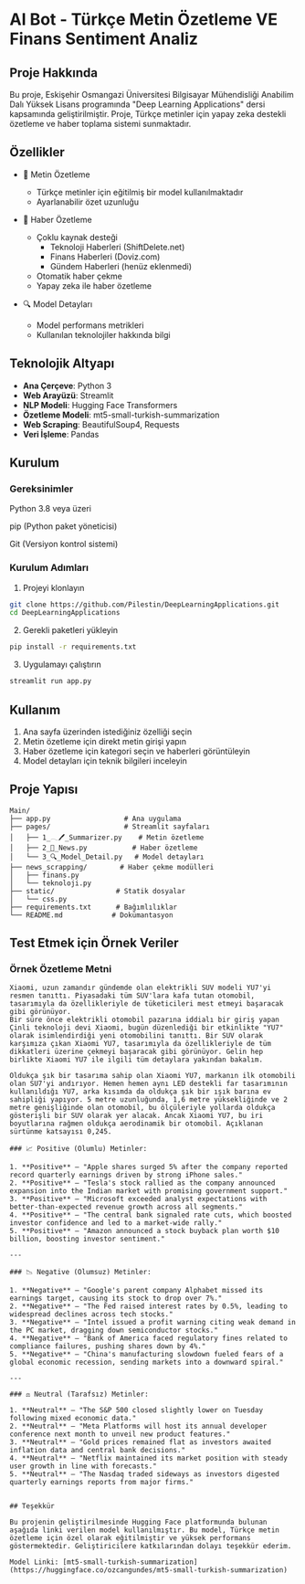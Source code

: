 # AI Bot - Türkçe Metin Özetleme VE Finans Sentiment Analiz 

## Proje Hakkında
Bu proje, Eskişehir Osmangazi Üniversitesi Bilgisayar Mühendisliği Anabilim Dalı Yüksek Lisans programında "Deep Learning Applications" dersi kapsamında geliştirilmiştir. Proje, Türkçe metinler için yapay zeka destekli özetleme ve haber toplama sistemi sunmaktadır.

## Özellikler
- 📝 Metin Özetleme
  - Türkçe metinler için eğitilmiş bir model kullanılmaktadır
  - Ayarlanabilir özet uzunluğu
  
- 📰 Haber Özetleme
  - Çoklu kaynak desteği
    - Teknoloji Haberleri (ShiftDelete.net)
    - Finans Haberleri (Doviz.com)
    - Gündem Haberleri (henüz eklenmedi)
  - Otomatik haber çekme
  - Yapay zeka ile haber özetleme
  
- 🔍 Model Detayları
  - Model performans metrikleri
  - Kullanılan teknolojiler hakkında bilgi

## Teknolojik Altyapı
- **Ana Çerçeve**: Python 3
- **Web Arayüzü**: Streamlit
- **NLP Modeli**: Hugging Face Transformers
- **Özetleme Modeli**: mt5-small-turkish-summarization
- **Web Scraping**: BeautifulSoup4, Requests
- **Veri İşleme**: Pandas

## Kurulum

### Gereksinimler

Python 3.8 veya üzeri

pip (Python paket yöneticisi)

Git (Versiyon kontrol sistemi)


### Kurulum Adımları
1. Projeyi klonlayın
```bash
git clone https://github.com/Pilestin/DeepLearningApplications.git
cd DeepLearningApplications
```

2. Gerekli paketleri yükleyin
```bash
pip install -r requirements.txt
```

3. Uygulamayı çalıştırın
```bash
streamlit run app.py
```

## Kullanım
1. Ana sayfa üzerinden istediğiniz özelliği seçin
2. Metin özetleme için direkt metin girişi yapın
3. Haber özetleme için kategori seçin ve haberleri görüntüleyin
4. Model detayları için teknik bilgileri inceleyin

## Proje Yapısı
```
Main/
├── app.py                  # Ana uygulama
├── pages/                  # Streamlit sayfaları
│   ├── 1_𓂃🖊_Summarizer.py    # Metin özetleme
│   ├── 2_📰_News.py           # Haber özetleme
│   └── 3_🔍_Model_Detail.py   # Model detayları
├── news_scrapping/        # Haber çekme modülleri
│   ├── finans.py
│   └── teknoloji.py
├── static/               # Statik dosyalar
│   └── css.py
├── requirements.txt      # Bağımlılıklar
└── README.md            # Dokümantasyon
```

## Test Etmek için Örnek Veriler

### Örnek Özetleme Metni
```text
Xiaomi, uzun zamandır gündemde olan elektrikli SUV modeli YU7'yi resmen tanıttı. Piyasadaki tüm SUV'lara kafa tutan otomobil, tasarımıyla da özellikleriyle de tüketicileri mest etmeyi başaracak gibi görünüyor.
Bir süre önce elektrikli otomobil pazarına iddialı bir giriş yapan Çinli teknoloji devi Xiaomi, bugün düzenlediği bir etkinlikte "YU7" olarak isimlendirdiği yeni otomobilini tanıttı. Bir SUV olarak karşımıza çıkan Xiaomi YU7, tasarımıyla da özellikleriyle de tüm dikkatleri üzerine çekmeyi başaracak gibi görünüyor. Gelin hep birlikte Xiaomi YU7 ile ilgili tüm detaylara yakından bakalım.

Oldukça şık bir tasarıma sahip olan Xiaomi YU7, markanın ilk otomobili olan SU7'yi andırıyor. Hemen hemen aynı LED destekli far tasarımının kullanıldığı YU7, arka kısımda da oldukça şık bir ışık barına ev sahipliği yapıyor. 5 metre uzunluğunda, 1,6 metre yüksekliğinde ve 2 metre genişliğinde olan otomobil, bu ölçüleriyle yollarda oldukça gösterişli bir SUV olarak yer alacak. Ancak Xiaomi YU7, bu iri boyutlarına rağmen oldukça aerodinamik bir otomobil. Açıklanan sürtünme katsayısı 0,245. 

### 📈 Positive (Olumlu) Metinler:

1. **Positive** — "Apple shares surged 5% after the company reported record quarterly earnings driven by strong iPhone sales."
2. **Positive** — "Tesla's stock rallied as the company announced expansion into the Indian market with promising government support."
3. **Positive** — "Microsoft exceeded analyst expectations with better-than-expected revenue growth across all segments."
4. **Positive** — "The central bank signaled rate cuts, which boosted investor confidence and led to a market-wide rally."
5. **Positive** — "Amazon announced a stock buyback plan worth $10 billion, boosting investor sentiment."

---

### 📉 Negative (Olumsuz) Metinler:

1. **Negative** — "Google's parent company Alphabet missed its earnings target, causing its stock to drop over 7%."
2. **Negative** — "The Fed raised interest rates by 0.5%, leading to widespread declines across tech stocks."
3. **Negative** — "Intel issued a profit warning citing weak demand in the PC market, dragging down semiconductor stocks."
4. **Negative** — "Bank of America faced regulatory fines related to compliance failures, pushing shares down by 4%."
5. **Negative** — "China's manufacturing slowdown fueled fears of a global economic recession, sending markets into a downward spiral."

---

### ⚖️ Neutral (Tarafsız) Metinler:

1. **Neutral** — "The S&P 500 closed slightly lower on Tuesday following mixed economic data."
2. **Neutral** — "Meta Platforms will host its annual developer conference next month to unveil new product features."
3. **Neutral** — "Gold prices remained flat as investors awaited inflation data and central bank decisions."
4. **Neutral** — "Netflix maintained its market position with steady user growth in line with forecasts."
5. **Neutral** — "The Nasdaq traded sideways as investors digested quarterly earnings reports from major firms."


## Teşekkür

Bu projenin geliştirilmesinde Hugging Face platformunda bulunan aşağıda linki verilen model kullanılmıştır. Bu model, Türkçe metin özetleme için özel olarak eğitilmiştir ve yüksek performans göstermektedir. Geliştiricilere katkılarından dolayı teşekkür ederim.

Model Linki: [mt5-small-turkish-summarization](https://huggingface.co/ozcangundes/mt5-small-turkish-summarization)

